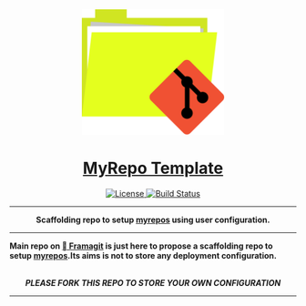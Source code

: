 <div align="center" style="text-align: center;">
  <!-- Project Title -->
  <a href="https://framagit.org.rdeville.public/my_dotfiles/myrepo">
    <img src="docs/assets/img/myrepo_logo.svg" width="250px">
    <h1>MyRepo Template</h1>
  </a>

  <a href="https://opensource.org/licenses/MIT">
    <img alt="License" src="https://img.shields.io/badge/Licence-MIT-informational?style=flat-square&logo=appveyor">
  </a>
  <a href="https://framagit.org/rdeville.public/my_dotfiles/myrepo/commits/master">
    <img alt="Build Status" src="https://framagit.org/rdeville.public/my_dotfiles/myrepo/badges/master/pipeline.svg?style=flat-square&logo=appveyor">
  </a>
</div>

--------------------------------------------------------------------------------

<center>
<b>Scaffolding repo to setup <a
href="https://myrepos.branchable.com/">myrepos</a> using user configuration.</b>
</center>

--------------------------------------------------------------------------------

<b>Main repo on [ Framagit][myrepo_repo_url] is just here to propose a
scaffolding repo to setup [myrepos][myrepos].Its aims is not to store any
deployment configuration.
<br>
<br>
<center>
<i>PLEASE FORK THIS REPO TO STORE YOUR OWN CONFIGURATION</i>
</center>
</b>

--------------------------------------------------------------------------------

[myrepos]: https://myrepos.branchable.com/
[myrepo_repo_url]: https://framagit.org/rdeville.public/my_dotfiles/myrepo
